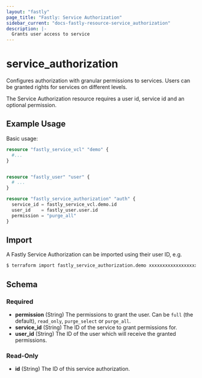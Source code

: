 ```yaml
---
layout: "fastly"
page_title: "Fastly: Service Authorization"
sidebar_current: "docs-fastly-resource-service_authorization"
description: |-
  Grants user access to service
---
```


# service_authorization

Configures authorization with granular permissions to services. Users can be granted rights for services on different levels.

The Service Authorization resource requires a user id, service id and an optional permission.

## Example Usage

Basic usage:

```terraform
resource "fastly_service_vcl" "demo" {
  #...
}


resource "fastly_user" "user" {
  # ...
}

resource "fastly_service_authorization" "auth" {
  service_id = fastly_service_vcl.demo.id
  user_id    = fastly_user.user.id
  permission = "purge_all"
}
```

## Import

A Fastly Service Authorization can be imported using their user ID, e.g.

```sh
$ terraform import fastly_service_authorization.demo xxxxxxxxxxxxxxxxxxxx
```

<!-- schema generated by tfplugindocs -->
## Schema

### Required

- **permission** (String) The permissions to grant the user. Can be `full` (the default), `read_only`, `purge_select` or `purge_all`.
- **service_id** (String) The ID of the service to grant permissions for.
- **user_id** (String) The ID of the user which will receive the granted permissions.

### Read-Only

- **id** (String) The ID of this service authorization.
